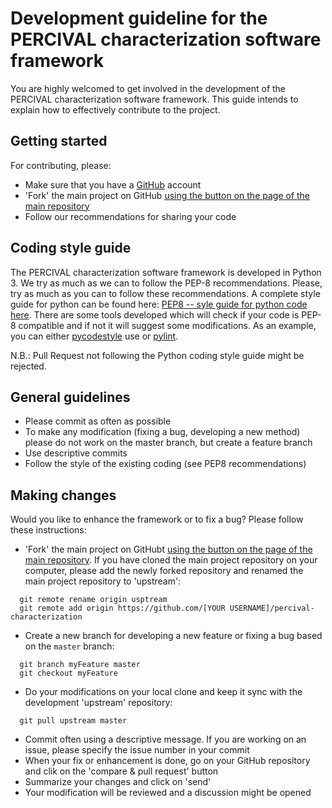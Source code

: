 # Development guideline for the PERCIVAL characterization software framework

You are highly welcomed to get involved in the development of the PERCIVAL characterization software framework.
This guide intends to explain how to effectively contribute to the project.

## Getting started

For contributing, please:
* Make sure that you have a [GitHub](http://www.github.com) account
* 'Fork' the main project on GitHub [using the button on the page of the main repository](https://github.com/percival-desy/percival-characterization#fork-destination-box)
* Follow our recommendations for sharing your code

## Coding style guide

The PERCIVAL characterization software framework is developed in Python 3.
We try as much as we can to follow the PEP-8 recommendations. 
Please, try as much as you can to follow these recommendations.
A complete style guide for python can be found here: [PEP8 -- syle guide for python code here](https://www.python.org/dev/peps/pep-0008/).
There are some tools developed which will check if your code is PEP-8 compatible and if not it will suggest some modifications.
As an example, you can either [pycodestyle](https://pypi.org/project/pycodestyle/) use or [pylint](https://www.pylint.org).

N.B.: Pull Request not following the Python coding style guide might be rejected.

## General guidelines

* Please commit as often as possible
* To make any modification (fixing a bug, developing a new method) please do not work on the master branch, but create a feature branch
* Use descriptive commits
* Follow the style of the existing coding (see PEP8 recommendations)

## Making changes

Would you like to enhance the framework or to fix a bug? Please follow these instructions:

* 'Fork' the main project on GitHubt [using the button on the page of the main repository](https://github.com/percival-desy/percival-characterization#fork-destination-box). If you have cloned the main project repository on your computer, please add the newly forked repository and renamed the main project repository to 'upstream':

```
  git remote rename origin usptream
  git remote add origin https://github.com/[YOUR USERNAME]/percival-characterization
``` 

* Create a new branch for developing a new feature or fixing a bug based on the ```master``` branch:
```
  git branch myFeature master
  git checkout myFeature
```

* Do your modifications on your local clone and keep it sync with the development 'upstream' repository:
```
  git pull upstream master
```

* Commit often using a descriptive message. If you are working on an issue, please specify the issue number in your commit
* When your fix or enhancement is done, go on your GitHub repository and clik on the 'compare & pull request' button
* Summarize your changes and click on 'send'
* Your modification will be reviewed and a discussion might be opened





